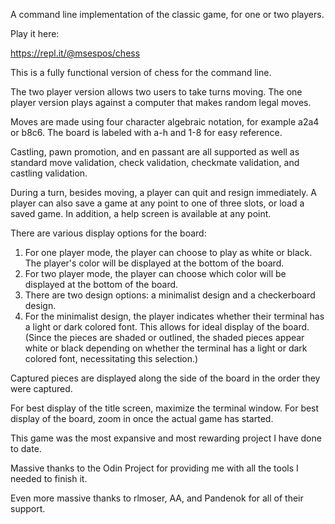 A command line implementation of the classic game, for one or two players.

Play it here:

https://repl.it/@msespos/chess

This is a fully functional version of chess for the command line.

The two player version allows two users to take turns moving.
The one player version plays against a computer that makes random legal moves.

Moves are made using four character algebraic notation, for example a2a4 or b8c6.
The board is labeled with a-h and 1-8 for easy reference.

Castling, pawn promotion, and en passant are all supported as well as standard
move validation, check validation, checkmate validation, and castling validation.

During a turn, besides moving, a player can quit and resign immediately.
A player can also save a game at any point to one of three slots, or load a saved game.
In addition, a help screen is available at any point.

There are various display options for the board:

1) For one player mode, the player can choose to play as white or black.
    The player's color will be displayed at the bottom of the board.
2) For two player mode, the player can choose which color will be displayed
    at the bottom of the board.
3) There are two design options: a minimalist design and a checkerboard design.
4) For the minimalist design, the player indicates whether their terminal has a light
    or dark colored font. This allows for ideal display of the board. (Since the
    pieces are shaded or outlined, the shaded pieces appear white or black depending
    on whether the terminal has a light or dark colored font, necessitating this
    selection.)

Captured pieces are displayed along the side of the board in the order they were captured.

For best display of the title screen, maximize the terminal window.
For best display of the board, zoom in once the actual game has started.

This game was the most expansive and most rewarding project I have done to date.

Massive thanks to the Odin Project for providing me with all the tools I needed to finish it.

Even more massive thanks to rlmoser, AA, and Pandenok for all of their support.
